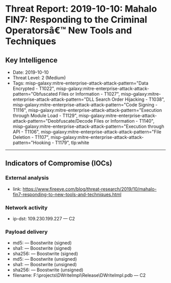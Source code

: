 # Threat Report: 2019-10-10: Mahalo FIN7: Responding to the Criminal Operatorsâ€™ New Tools and Techniques


## Key Intelligence
* Date: 2019-10-10
* Threat Level: 2 (Medium)
* Tags: misp-galaxy:mitre-enterprise-attack-attack-pattern="Data Encrypted - T1022", misp-galaxy:mitre-enterprise-attack-attack-pattern="Obfuscated Files or Information - T1027", misp-galaxy:mitre-enterprise-attack-attack-pattern="DLL Search Order Hijacking - T1038", misp-galaxy:mitre-enterprise-attack-attack-pattern="Code Signing - T1116", misp-galaxy:mitre-enterprise-attack-attack-pattern="Execution through Module Load - T1129", misp-galaxy:mitre-enterprise-attack-attack-pattern="Deobfuscate/Decode Files or Information - T1140", misp-galaxy:mitre-enterprise-attack-attack-pattern="Execution through API - T1106", misp-galaxy:mitre-enterprise-attack-attack-pattern="File Deletion - T1107", misp-galaxy:mitre-enterprise-attack-attack-pattern="Hooking - T1179", tlp:white

---

## Indicators of Compromise (IOCs)
### External analysis
* link: https://www.fireeye.com/blog/threat-research/2019/10/mahalo-fin7-responding-to-new-tools-and-techniques.html

### Network activity
* ip-dst: 109.230.199.227 — C2

### Payload delivery
* md5: <md5> — Boostwrite (signed)
* sha1: <sha1> — Boostwrite (signed)
* sha256: <sha256> — Boostwrite (signed)
* md5: <md5> — Boostwrite (unsigned)
* sha1: <sha1> — Boostwrite (unsigned)
* sha256: <sha256> — Boostwrite (unsigned)
* filename: F:\projects\DWriteImpl\Release\DWriteImpl.pdb — C2
